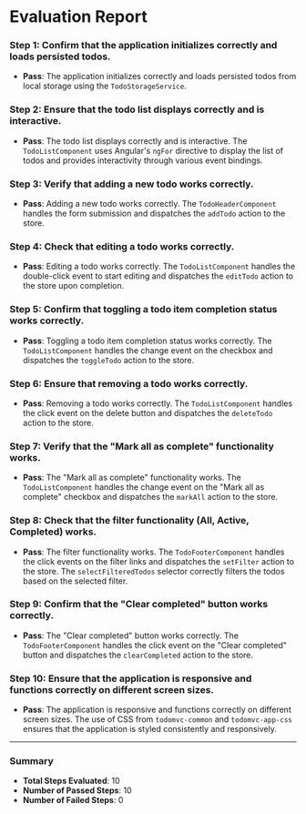# Evaluation Report

### Step 1: Confirm that the application initializes correctly and loads persisted todos.
- **Pass**: The application initializes correctly and loads persisted todos from local storage using the `TodoStorageService`.

### Step 2: Ensure that the todo list displays correctly and is interactive.
- **Pass**: The todo list displays correctly and is interactive. The `TodoListComponent` uses Angular's `ngFor` directive to display the list of todos and provides interactivity through various event bindings.

### Step 3: Verify that adding a new todo works correctly.
- **Pass**: Adding a new todo works correctly. The `TodoHeaderComponent` handles the form submission and dispatches the `addTodo` action to the store.

### Step 4: Check that editing a todo works correctly.
- **Pass**: Editing a todo works correctly. The `TodoListComponent` handles the double-click event to start editing and dispatches the `editTodo` action to the store upon completion.

### Step 5: Confirm that toggling a todo item completion status works correctly.
- **Pass**: Toggling a todo item completion status works correctly. The `TodoListComponent` handles the change event on the checkbox and dispatches the `toggleTodo` action to the store.

### Step 6: Ensure that removing a todo works correctly.
- **Pass**: Removing a todo works correctly. The `TodoListComponent` handles the click event on the delete button and dispatches the `deleteTodo` action to the store.

### Step 7: Verify that the "Mark all as complete" functionality works.
- **Pass**: The "Mark all as complete" functionality works. The `TodoListComponent` handles the change event on the "Mark all as complete" checkbox and dispatches the `markAll` action to the store.

### Step 8: Check that the filter functionality (All, Active, Completed) works.
- **Pass**: The filter functionality works. The `TodoFooterComponent` handles the click events on the filter links and dispatches the `setFilter` action to the store. The `selectFilteredTodos` selector correctly filters the todos based on the selected filter.

### Step 9: Confirm that the "Clear completed" button works correctly.
- **Pass**: The "Clear completed" button works correctly. The `TodoFooterComponent` handles the click event on the "Clear completed" button and dispatches the `clearCompleted` action to the store.

### Step 10: Ensure that the application is responsive and functions correctly on different screen sizes.
- **Pass**: The application is responsive and functions correctly on different screen sizes. The use of CSS from `todomvc-common` and `todomvc-app-css` ensures that the application is styled consistently and responsively.

---

### Summary
- **Total Steps Evaluated**: 10
- **Number of Passed Steps**: 10
- **Number of Failed Steps**: 0